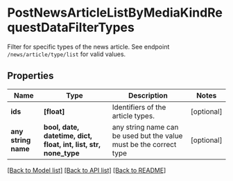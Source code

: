 # PostNewsArticleListByMediaKindRequestDataFilterTypes

Filter for specific types of the news article. See endpoint `/news/article/type/list` for valid values.

## Properties
Name | Type | Description | Notes
------------ | ------------- | ------------- | -------------
**ids** | **[float]** | Identifiers of the article types. | [optional] 
**any string name** | **bool, date, datetime, dict, float, int, list, str, none_type** | any string name can be used but the value must be the correct type | [optional]

[[Back to Model list]](../README.md#documentation-for-models) [[Back to API list]](../README.md#documentation-for-api-endpoints) [[Back to README]](../README.md)


